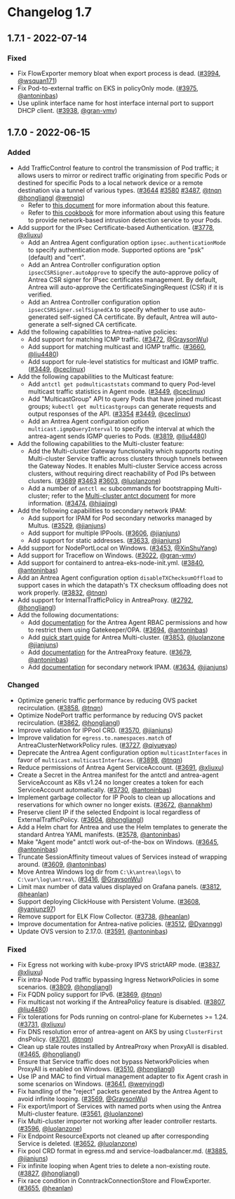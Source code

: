 # Changelog 1.7

## 1.7.1 - 2022-07-14

### Fixed
- Fix FlowExporter memory bloat when export process is dead. ([#3994](https://github.com/antrea-io/antrea/pull/3994), [@wsquan171])
- Fix Pod-to-external traffic on EKS in policyOnly mode. ([#3975](https://github.com/antrea-io/antrea/pull/3975), [@antoninbas])
- Use uplink interface name for host interface internal port to support DHCP client. ([#3938](https://github.com/antrea-io/antrea/pull/3938), [@gran-vmv])

## 1.7.0 - 2022-06-15

### Added

- Add TrafficControl feature to control the transmission of Pod traffic; it allows users to mirror or redirect traffic originating from specific Pods or destined for specific Pods to a local network device or a remote destination via a tunnel of various types. ([#3644](https://github.com/antrea-io/antrea/pull/3644) [#3580](https://github.com/antrea-io/antrea/pull/3580) [#3487](https://github.com/antrea-io/antrea/pull/3487), [@tnqn] [@hongliangl] [@wenqiq])
  * Refer to [this document](https://github.com/antrea-io/antrea/blob/release-1.7/docs/traffic-control.md) for more information about this feature.
  * Refer to [this cookbook](https://github.com/antrea-io/antrea/blob/release-1.7/docs/cookbooks/ids/README.md) for more information about using this feature to provide network-based intrusion detection service to your Pods.
- Add support for the IPsec Certificate-based Authentication. ([#3778](https://github.com/antrea-io/antrea/pull/3778), [@xliuxu])
  * Add an Antrea Agent configuration option `ipsec.authenticationMode` to specify authentication mode. Supported options are "psk" (default) and "cert".
  * Add an Antrea Controller configuration option `ipsecCSRSigner.autoApprove` to specify the auto-approve policy of Antrea CSR signer for IPsec certificates management. By default, Antrea will auto-approve the CertificateSingingRequest (CSR) if it is verified.
  * Add an Antrea Controller configuration option `ipsecCSRSigner.selfSignedCA` to specify whether to use auto-generated self-signed CA certificate. By default, Antrea will auto-generate a self-signed CA certificate.
- Add the following capabilities to Antrea-native policies:
  * Add support for matching ICMP traffic. ([#3472](https://github.com/antrea-io/antrea/pull/3472), [@GraysonWu])
  * Add support for matching multicast and IGMP traffic. ([#3660](https://github.com/antrea-io/antrea/pull/3660), [@liu4480])
  * Add support for rule-level statistics for multicast and IGMP traffic. ([#3449](https://github.com/antrea-io/antrea/pull/3449), [@ceclinux])
- Add the following capabilities to the Multicast feature:
  * Add `antctl get podmulticaststats` command to query Pod-level multicast traffic statistics in Agent mode. ([#3449](https://github.com/antrea-io/antrea/pull/3449), [@ceclinux])
  * Add "MulticastGroup" API to query Pods that have joined multicast groups; `kubectl get multicastgroups` can generate requests and output responses of the API. ([#3354](https://github.com/antrea-io/antrea/pull/3354) [#3449](https://github.com/antrea-io/antrea/pull/3449), [@ceclinux])
  * Add an Antrea Agent configuration option `multicast.igmpQueryInterval` to specify the interval at which the antrea-agent sends IGMP queries to Pods. ([#3819](https://github.com/antrea-io/antrea/pull/3819), [@liu4480])
- Add the following capabilities to the Multi-cluster feature:
  * Add the Multi-cluster Gateway functionality which supports routing Multi-cluster Service traffic across clusters through tunnels between the Gateway Nodes. It enables Multi-cluster Service access across clusters, without requiring direct reachability of Pod IPs between clusters. ([#3689](https://github.com/antrea-io/antrea/pull/3689) [#3463](https://github.com/antrea-io/antrea/pull/3463) [#3603](https://github.com/antrea-io/antrea/pull/3603), [@luolanzone])
  * Add a number of `antctl mc` subcommands for bootstrapping Multi-cluster; refer to the [Multi-cluster antct document](https://github.com/antrea-io/antrea/blob/release-1.7/docs/multicluster/antctl.md) for more information. ([#3474](https://github.com/antrea-io/antrea/pull/3474), [@hjiajing])
- Add the following capabilities to secondary network IPAM:
  * Add support for IPAM for Pod secondary networks managed by Multus. ([#3529](https://github.com/antrea-io/antrea/pull/3529), [@jianjuns])
  * Add support for multiple IPPools. ([#3606](https://github.com/antrea-io/antrea/pull/3606), [@jianjuns])
  * Add support for static addresses. ([#3633](https://github.com/antrea-io/antrea/pull/3633), [@jianjuns])
- Add support for NodePortLocal on Windows. ([#3453](https://github.com/antrea-io/antrea/pull/3453), [@XinShuYang])
- Add support for Traceflow on Windows. ([#3022](https://github.com/antrea-io/antrea/pull/3022), [@gran-vmv])
- Add support for containerd to antrea-eks-node-init.yml. ([#3840](https://github.com/antrea-io/antrea/pull/3840), [@antoninbas])
- Add an Antrea Agent configuration option `disableTXChecksumOffload` to support cases in which the datapath's TX checksum offloading does not work properly. ([#3832](https://github.com/antrea-io/antrea/pull/3832), [@tnqn])
- Add support for InternalTrafficPolicy in AntreaProxy. ([#2792](https://github.com/antrea-io/antrea/pull/2792), [@hongliangl])
- Add the following documentations:
  * Add [documentation](https://github.com/antrea-io/antrea/blob/release-1.7/docs/security.md#protecting-your-cluster-against-privilege-escalations) for the Antrea Agent RBAC permissions and how to restrict them using Gatekeeper/OPA. ([#3694](https://github.com/antrea-io/antrea/pull/3694), [@antoninbas])
  * Add [quick start guide](https://github.com/antrea-io/antrea/blob/release-1.7/docs/multicluster/quick-start.md) for Antrea Multi-cluster. ([#3853](https://github.com/antrea-io/antrea/pull/3853), [@luolanzone] [@jianjuns])
  * Add [documentation](https://github.com/antrea-io/antrea/blob/release-1.7/docs/antrea-proxy.md) for the AntreaProxy feature. ([#3679](https://github.com/antrea-io/antrea/pull/3679), [@antoninbas])
  * Add [documentation](https://github.com/antrea-io/antrea/blob/release-1.7/docs/antrea-ipam.md#ipam-for-secondary-network) for secondary network IPAM. ([#3634](https://github.com/antrea-io/antrea/pull/3634), [@jianjuns])

### Changed

- Optimize generic traffic performance by reducing OVS packet recirculation. ([#3858](https://github.com/antrea-io/antrea/pull/3858), [@tnqn])
- Optimize NodePort traffic performance by reducing OVS packet recirculation. ([#3862](https://github.com/antrea-io/antrea/pull/3862), [@hongliangl])
- Improve validation for IPPool CRD. ([#3570](https://github.com/antrea-io/antrea/pull/3570), [@jianjuns])
- Improve validation for `egress.to.namespaces.match` of AntreaClusterNetworkPolicy rules. ([#3727](https://github.com/antrea-io/antrea/pull/3727), [@qiyueyao])
- Deprecate the Antrea Agent configuration option `multicastInterfaces` in favor of `multicast.multicastInterfaces`. ([#3898](https://github.com/antrea-io/antrea/pull/3898), [@tnqn])
- Reduce permissions of Antrea Agent ServiceAccount. ([#3691](https://github.com/antrea-io/antrea/pull/3691), [@xliuxu])
- Create a Secret in the Antrea manifest for the antctl and antrea-agent ServiceAccount as K8s v1.24 no longer creates a token for each ServiceAccount automatically. ([#3730](https://github.com/antrea-io/antrea/pull/3730), [@antoninbas])
- Implement garbage collector for IP Pools to clean up allocations and reservations for which owner no longer exists. ([#3672](https://github.com/antrea-io/antrea/pull/3672), [@annakhm])
- Preserve client IP if the selected Endpoint is local regardless of ExternalTrafficPolicy. ([#3604](https://github.com/antrea-io/antrea/pull/3604), [@hongliangl])
- Add a Helm chart for Antrea and use the Helm templates to generate the standard Antrea YAML manifests. ([#3578](https://github.com/antrea-io/antrea/pull/3578), [@antoninbas])
- Make "Agent mode" antctl work out-of-the-box on Windows. ([#3645](https://github.com/antrea-io/antrea/pull/3645), [@antoninbas])
- Truncate SessionAffinity timeout values of Services instead of wrapping around. ([#3609](https://github.com/antrea-io/antrea/pull/3609), [@antoninbas])
- Move Antrea Windows log dir from `C:\k\antrea\logs\` to `C:\var\log\antrea\`. ([#3416](https://github.com/antrea-io/antrea/pull/3416), [@GraysonWu])
- Limit max number of data values displayed on Grafana panels. ([#3812](https://github.com/antrea-io/antrea/pull/3812), [@heanlan])
- Support deploying ClickHouse with Persistent Volume. ([#3608](https://github.com/antrea-io/antrea/pull/3608), [@yanjunz97])
- Remove support for ELK Flow Collector. ([#3738](https://github.com/antrea-io/antrea/pull/3738), [@heanlan])
- Improve documentation for Antrea-native policies. ([#3512](https://github.com/antrea-io/antrea/pull/3512), [@Dyanngg])
- Update OVS version to 2.17.0. ([#3591](https://github.com/antrea-io/antrea/pull/3591), [@antoninbas])

### Fixed

- Fix Egress not working with kube-proxy IPVS strictARP mode. ([#3837](https://github.com/antrea-io/antrea/pull/3837), [@xliuxu])
- Fix intra-Node Pod traffic bypassing Ingress NetworkPolicies in some scenarios. ([#3809](https://github.com/antrea-io/antrea/pull/3809), [@hongliangl])
- Fix FQDN policy support for IPv6. ([#3869](https://github.com/antrea-io/antrea/pull/3869), [@tnqn])
- Fix multicast not working if the AntreaPolicy feature is disabled. ([#3807](https://github.com/antrea-io/antrea/pull/3807), [@liu4480])
- Fix tolerations for Pods running on control-plane for Kubernetes >= 1.24. ([#3731](https://github.com/antrea-io/antrea/pull/3731), [@xliuxu])
- Fix DNS resolution error of antrea-agent on AKS by using `ClusterFirst` dnsPolicy. ([#3701](https://github.com/antrea-io/antrea/pull/3701), [@tnqn])
- Clean up stale routes installed by AntreaProxy when ProxyAll is disabled. ([#3465](https://github.com/antrea-io/antrea/pull/3465), [@hongliangl])
- Ensure that Service traffic does not bypass NetworkPolicies when ProxyAll is enabled on Windows. ([#3510](https://github.com/antrea-io/antrea/pull/3510), [@hongliangl])
- Use IP and MAC to find virtual management adapter to fix Agent crash in some scenarios on Windows. ([#3641](https://github.com/antrea-io/antrea/pull/3641), [@wenyingd])
- Fix handling of the "reject" packets generated by the Antrea Agent to avoid infinite looping. ([#3569](https://github.com/antrea-io/antrea/pull/3569), [@GraysonWu])
- Fix export/import of Services with named ports when using the Antrea Multi-cluster feature. ([#3561](https://github.com/antrea-io/antrea/pull/3561), [@luolanzone])
- Fix Multi-cluster importer not working after leader controller restarts. ([#3596](https://github.com/antrea-io/antrea/pull/3596), [@luolanzone])
- Fix Endpoint ResourceExports not cleaned up after corresponding Service is deleted. ([#3652](https://github.com/antrea-io/antrea/pull/3652), [@luolanzone])  
- Fix pool CRD format in egress.md and service-loadbalancer.md. ([#3885](https://github.com/antrea-io/antrea/pull/3885), [@jianjuns])
- Fix infinite looping when Agent tries to delete a non-existing route. ([#3827](https://github.com/antrea-io/antrea/pull/3827), [@hongliangl])
- Fix race condition in ConntrackConnectionStore and FlowExporter. ([#3655](https://github.com/antrea-io/antrea/pull/3655), [@heanlan])

[@Atish-iaf]: https://github.com/Atish-iaf
[@Dyanngg]: https://github.com/Dyanngg
[@GraysonWu]: https://github.com/GraysonWu
[@XinShuYang]: https://github.com/XinShuYang
[@annakhm]: https://github.com/annakhm
[@antoninbas]: https://github.com/antoninbas
[@antrea-bot]: https://github.com/antrea-bot
[@ceclinux]: https://github.com/ceclinux
[@dependabot]: https://github.com/dependabot
[@dreamtalen]: https://github.com/dreamtalen
[@github-actions]: https://github.com/github-actions
[@gran-vmv]: https://github.com/gran-vmv
[@heanlan]: https://github.com/heanlan
[@hjiajing]: https://github.com/hjiajing
[@hongliangl]: https://github.com/hongliangl
[@jainpulkit22]: https://github.com/jainpulkit22
[@jianjuns]: https://github.com/jianjuns
[@leonstack]: https://github.com/leonstack
[@liu4480]: https://github.com/liu4480
[@luolanzone]: https://github.com/luolanzone
[@mohitsaxenaknoldus]: https://github.com/mohitsaxenaknoldus
[@qiyueyao]: https://github.com/qiyueyao
[@tnqn]: https://github.com/tnqn
[@vrabbi]: https://github.com/vrabbi
[@wenqiq]: https://github.com/wenqiq
[@wenyingd]: https://github.com/wenyingd
[@wsquan171]: https://github.com/wsquan171
[@xliuxu]: https://github.com/xliuxu
[@yanjunz97]: https://github.com/yanjunz97
[@yuntanghsu]: https://github.com/yuntanghsu
